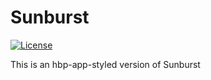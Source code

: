 # Sunburst

[![License](https://img.shields.io/badge/license-GPL--3.0-blue.svg)](https://www.gnu.org/licenses/gpl-3.0.html)

This is an hbp-app-styled version of Sunburst
